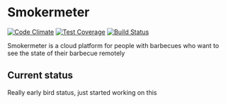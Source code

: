 # Smokermeter
[![Code Climate](https://codeclimate.com/github/roy/smokermeter/badges/gpa.svg)](https://codeclimate.com/github/roy/smokermeter)
[![Test Coverage](https://codeclimate.com/github/roy/smokermeter/badges/coverage.svg)](https://codeclimate.com/github/roy/smokermeter/coverage)
[![Build Status](https://travis-ci.org/roy/smokermeter.svg?branch=master)](https://travis-ci.org/roy/smokermeter)

Smokermeter is a cloud platform for people with barbecues who want to see the state of their barbecue remotely

## Current status
Really early bird status, just started working on this
